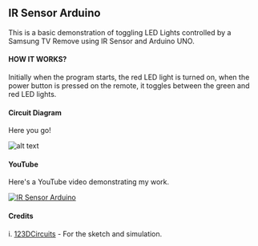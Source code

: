 ## IR Sensor Arduino
This is a basic demonstration of toggling LED Lights controlled by a Samsung TV Remove using IR Sensor and Arduino UNO.

#### HOW IT WORKS?
Initially when the program starts, the red LED light is turned on, when the power button is pressed on the remote, it toggles between the green and red LED lights.

#### Circuit Diagram

Here you go!

![alt text](https://i.gyazo.com/2c26213da5760ada7ff73bb0c881da72.png "Circuit Diagram")


#### YouTube

Here's a YouTube video demonstrating my work.

[![IR Sensor Arduino](http://img.youtube.com/vi/hlxiOAHcBqM/0.jpg)](http://www.youtube.com/watch?v=hlxiOAHcBqM)



#### Credits

i. [123DCircuits](https://circuits.io/) - For the sketch and simulation.
